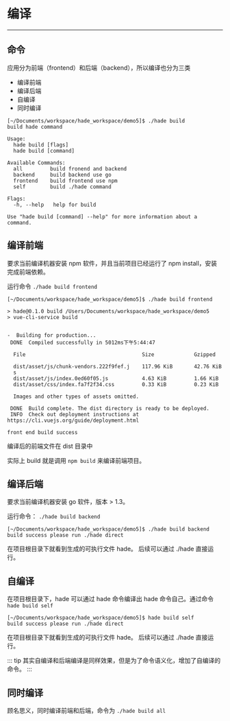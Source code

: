 # 编译

---

## 命令

应用分为前端（frontend）和后端（backend），所以编译也分为三类
- 编译前端 
- 编译后端 
- 自编译
- 同时编译

```
[~/Documents/workspace/hade_workspace/demo5]$ ./hade build
build hade command

Usage:
  hade build [flags]
  hade build [command]

Available Commands:
  all         build fronend and backend
  backend     build backend use go
  frontend    build frontend use npm
  self        build ./hade command

Flags:
  -h, --help   help for build

Use "hade build [command] --help" for more information about a command.
```

## 编译前端

要求当前编译机器安装 npm 软件，并且当前项目已经运行了 npm install，安装完成前端依赖。

运行命令 `./hade build frontend`

```
[~/Documents/workspace/hade_workspace/demo5]$ ./hade build frontend

> hade@0.1.0 build /Users/Documents/workspace/hade_workspace/demo5
> vue-cli-service build


-  Building for production...
 DONE  Compiled successfully in 5012ms下午5:44:47

  File                                      Size             Gzipped

  dist/asset/js/chunk-vendors.222f9fef.j    117.96 KiB       42.76 KiB
  s
  dist/asset/js/index.0ed60f05.js           4.63 KiB         1.66 KiB
  dist/asset/css/index.fa7f2f34.css         0.33 KiB         0.23 KiB

  Images and other types of assets omitted.

 DONE  Build complete. The dist directory is ready to be deployed.
 INFO  Check out deployment instructions at https://cli.vuejs.org/guide/deployment.html

front end build success
```

编译后的前端文件在 dist 目录中

实际上 build 就是调用 `npm build` 来编译前端项目。


## 编译后端

要求当前编译机器安装 go 软件，版本 > 1.3。

运行命令： `./hade build backend`

```
[~/Documents/workspace/hade_workspace/demo5]$ ./hade build backend
build success please run ./hade direct
```

在项目根目录下就看到生成的可执行文件 hade。 后续可以通过 ./hade 直接运行。

## 自编译

在项目根目录下，hade 可以通过 hade 命令编译出 hade 命令自己。通过命令 `hade build self`

```
[~/Documents/workspace/hade_workspace/demo5]$ hade build self
build success please run ./hade direct
```

在项目根目录下就看到生成的可执行文件 hade。 后续可以通过 ./hade 直接运行。

::: tip
其实自编译和后端编译是同样效果，但是为了命令语义化，增加了自编译的命令。
:::

## 同时编译

顾名思义，同时编译前端和后端，命令为 `./hade build all`
